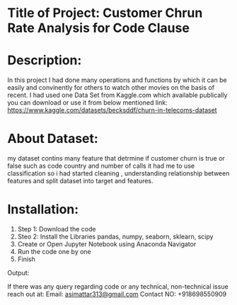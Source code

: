 # Title of Project: Customer Chrun Rate Analysis for Code Clause
 
# Description:
In this project I had done many operations and functions by which it can be easily and convinently for others to watch other movies on the basis of recent. I had used one Data Set from Kaggle.com which available publically you can download or use it from below mentioned link: https://www.kaggle.com/datasets/becksddf/churn-in-telecoms-dataset 

# About Dataset:
my dataset contins many feature that detrmine if customer churn is true or false such as code country and number of calls it had me to use classification so i had started cleaning , understanding relationship between features and split dataset into target and features.

# Installation:

1. Step 1: Download the code 
2. Steo 2: Install the Libraries pandas, numpy, seaborn, sklearn, scipy
3. Create or Open Jupyter Notebook using Anaconda Navigator
4. Run the code one by one 
5. Finish


Output: 

If there was any query regarding code or any technical, non-technical issue reach out at:
Email: asimattar313@gmail.com
Contact NO: +918698550909

